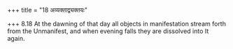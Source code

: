 +++
title = "18 अव्यक्ताद्व्यक्तयः"

+++
8.18 At the dawning of that day all objects in manifestation stream
forth from the Unmanifest, and when evening falls they are dissolved
into It again.

